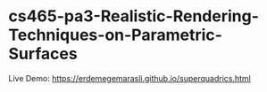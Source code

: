 # cs465-pa3-Realistic-Rendering-Techniques-on-Parametric-Surfaces
Live Demo: https://erdemegemarasli.github.io/superquadrics.html
